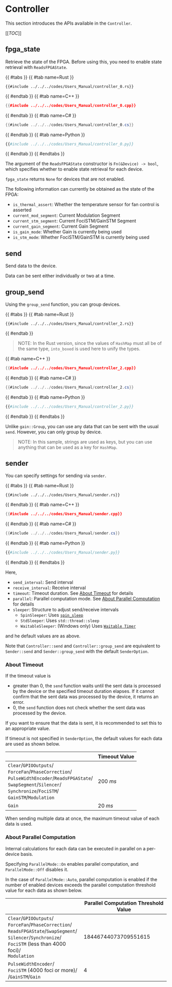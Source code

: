 # Controller

This section introduces the APIs available in the `Controller`.

[[_TOC_]]

## fpga_state

Retrieve the state of the FPGA.
Before using this, you need to enable state retrieval with `ReadsFPGAState`.

{{ #tabs }}
{{ #tab name=Rust }}
```rust,edition2024
{{#include ../../../codes/Users_Manual/controller_0.rs}}
```
{{ #endtab }}
{{ #tab name=C++ }}
```cpp
{{#include ../../../codes/Users_Manual/controller_0.cpp}}
```
{{ #endtab }}
{{ #tab name=C# }}
```cs
{{#include ../../../codes/Users_Manual/controller_0.cs}}
```
{{ #endtab }}
{{ #tab name=Python }}
```python
{{#include ../../../codes/Users_Manual/controller_0.py}}
```
{{ #endtab }}
{{ #endtabs }}

The argument of the `ReadsFPGAState` constructor is `Fn(&Device) -> bool`, which specifies whether to enable state retrieval for each device.

`fpga_state` returns `None` for devices that are not enabled.

The following information can currently be obtained as the state of the FPGA:

- `is_thermal_assert`: Whether the temperature sensor for fan control is asserted
- `current_mod_segment`: Current Modulation Segment
- `current_stm_segment`: Current FociSTM/GainSTM Segment
- `current_gain_segment`: Current Gain Segment
- `is_gain_mode`: Whether Gain is currently being used
- `is_stm_mode`: Whether FociSTM/GainSTM is currently being used

## send

Send data to the device.

Data can be sent either individually or two at a time.

## group_send

Using the `group_send` function, you can group devices.

{{ #tabs }}
{{ #tab name=Rust }}
```rust,edition2024
{{#include ../../../codes/Users_Manual/controller_2.rs}}
```
{{ #endtab }}

> NOTE: In the Rust version, since the values of `HashMap` must all be of the same type, `into_boxed` is used here to unify the types.

{{ #tab name=C++ }}
```cpp
{{#include ../../../codes/Users_Manual/controller_2.cpp}}
```
{{ #endtab }}
{{ #tab name=C# }}
```cs
{{#include ../../../codes/Users_Manual/controller_2.cs}}
```
{{ #endtab }}
{{ #tab name=Python }}
```python
{{#include ../../../codes/Users_Manual/controller_2.py}}
```
{{ #endtab }}
{{ #endtabs }}

Unlike `gain::Group`, you can use any data that can be sent with the usual `send`.
However, you can only group by device.

> NOTE:
> In this sample, strings are used as keys, but you can use anything that can be used as a key for `HashMap`.

## sender

You can specify settings for sending via `sender`.

{{ #tabs }}
{{ #tab name=Rust }}
```rust,edition2024
{{#include ../../../codes/Users_Manual/sender.rs}}
```
{{ #endtab }}
{{ #tab name=C++ }}
```cpp
{{#include ../../../codes/Users_Manual/sender.cpp}}
```
{{ #endtab }}
{{ #tab name=C# }}
```cs
{{#include ../../../codes/Users_Manual/sender.cs}}
```
{{ #endtab }}
{{ #tab name=Python }}
```python
{{#include ../../../codes/Users_Manual/sender.py}}
```
{{ #endtab }}
{{ #endtabs }}

Here,
- `send_interval`: Send interval
- `receive_interval`: Receive interval
- `timeout`: Timeout duration. See [About Timeout](#about-timeout) for details
- `parallel`: Parallel computation mode. See [About Parallel Computation](#about-parallel-computation) for details
- `sleeper`: Structure to adjust send/receive intervals
    - `SpinSleeper`: Uses [`spin_sleep`](https://crates.io/crates/spin_sleep)
    - `StdSleeper`: Uses `std::thread::sleep`
    - `WaitableSleeper`: (Windows only) Uses [`Waitable Timer`](https://learn.microsoft.com/en-us/windows/win32/sync/waitable-timer-objects)

and he default values are as above.

Note that `Controller::send` and `Controller::group_send` are equivalent to `Sender::send` and `Sender::group_send` with the default `SenderOption`.

### About Timeout

If the timeout value is
- greater than 0, the `send` function waits until the sent data is processed by the device or the specified timeout duration elapses. If it cannot confirm that the sent data was processed by the device, it returns an error.
- 0, the `send` function does not check whether the sent data was processed by the device.

If you want to ensure that the data is sent, it is recommended to set this to an appropriate value.

If timeout is not specified in `SenderOption`, the default values for each data are used as shown below.

|       | Timeout Value   | 
| ----- | -------------- | 
| `Clear`/`GPIOOutputs`/<br>`ForceFan`/`PhaseCorrection`/<br>`PulseWidthEncoder`/`ReadsFPGAState`/<br>`SwapSegment`/`Silencer`/<br>`Synchronize`/`FociSTM`/<br>`GainSTM`/`Modulation` | $\SI{200}{ms}$ | 
| `Gain`  | $\SI{20}{ms}$ | 

When sending multiple data at once, the maximum timeout value of each data is used.

### About Parallel Computation

Internal calculations for each data can be executed in parallel on a per-device basis.

Specifying `ParallelMode::On` enables parallel computation, and `ParallelMode::Off` disables it.

In the case of `ParallelMode::Auto`, parallel computation is enabled if the number of enabled devices exceeds the parallel computation threshold value for each data as shown below.

|       | Parallel Computation Threshold Value   | 
| ----- | -------------- | 
| `Clear`/`GPIOOutputs`/<br>`ForceFan`/`PhaseCorrection`/<br>`ReadsFPGAState`/`SwapSegment`/<br>`Silencer`/`Synchronize`/<br>`FociSTM` (less than 4000 foci)/<br>`Modulation` | 18446744073709551615 | 
| `PulseWidthEncoder`/<br>`FociSTM` (4000 foci or more)/<br>/`GainSTM`/`Gain` | 4 |
